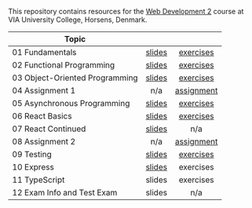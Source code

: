 This repository contains resources for the [Web Development 2](https://en.via.dk/tmh-courses/web-development-2?education=ict) course at VIA University College, Horsens, Denmark.

| Topic                          |                                                                                                                |                                                                                                        |
| ------------------------------ | :------------------------------------------------------------------------------------------------------------: | :----------------------------------------------------------------------------------------------------: |
| 01 Fundamentals                | [slides](https://docs.google.com/presentation/d/1Pt7p_jVs_f19y2Brz2vfnDHysALUBBTZT4TvyD3ke6k/edit?usp=sharing) |         [exercises](https://github.com/KasperKnop/WEB2/blob/main/01%20Fundamentals/README.md)          |
| 02 Functional Programming      | [slides](https://docs.google.com/presentation/d/120lyQV8o8p3Ndbv6Fmr3NF17uf609U2DLg2YBU5hcC0/edit?usp=sharing) |   [exercises](https://github.com/KasperKnop/WEB2/blob/main/02%20Functional%20Programming/README.md)    |
| 03 Object-Oriented Programming | [slides](https://docs.google.com/presentation/d/1A7b7sQONUwwPSoU4JQPGJ7zcmgCOn0R3UCFO721XaQE/edit?usp=sharing) | [exercises](https://github.com/KasperKnop/WEB2/blob/main/03%20Object-Oriented%20Programming/README.md) |
| 04 Assignment 1                |                                                      n/a                                                       |        [assignment](https://github.com/KasperKnop/WEB2/blob/main/04%20Assignment%201/README.md)        |
| 05 Asynchronous Programming    | [slides](https://docs.google.com/presentation/d/1Ub44_nMvruR8rNXBL7uZJm41lZn0X-GOLY92LHl2BAg/edit?usp=sharing) |  [exercises](https://github.com/KasperKnop/WEB2/blob/main/05%20Asynchronous%20Programming/README.md)   |
| 06 React Basics                | [slides](https://docs.google.com/presentation/d/1nYdj828juqxQCgGaTA3f9A4a7MHNKdK9NCvq_jYeH_s/edit?usp=sharing) |        [exercises](https://github.com/KasperKnop/WEB2/blob/main/06%20React%20Basics/README.md)         |
| 07 React Continued             | [slides](https://docs.google.com/presentation/d/12qeTjSsr5jEbi0Pggba5-XgHfZWVMNDWvM6Lh8lw0Es/edit?usp=sharing) |                                                  n/a                                                   |
| 08 Assignment 2                |                                                      n/a                                                       |        [assignment](https://github.com/KasperKnop/WEB2/blob/main/08%20Assignment%202/README.md)        |
| 09 Testing                     | [slides](https://docs.google.com/presentation/d/1GLVVf1-iOrw8hMOcpzNoJPa0RvMQ1g0NEag-81xvSWg/edit?usp=sharing) |            [exercises](https://github.com/KasperKnop/WEB2/blob/main/09%20Testing/README.md)            |
| 10 Express                     | [slides](https://docs.google.com/presentation/d/19UwYMfMKxDOjCxtyK72N2XOQsNy7RGYIUjJgZXwbotM/edit?usp=sharing) |                                               exercises                                                |
| 11 TypeScript                  |                                                     slides                                                     |                                               exercises                                                |
| 12 Exam Info and Test Exam     |                                                     slides                                                     |                                                  n/a                                                   |
